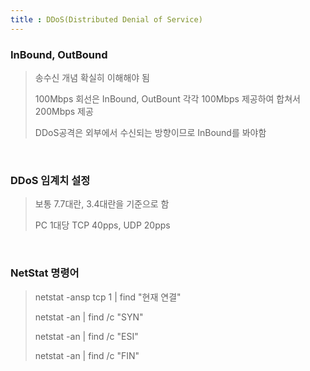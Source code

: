 ```yaml
---
title : DDoS(Distributed Denial of Service)
---
```


### InBound, OutBound

> 송수신 개념 확실히 이해해야 됨
>
> 100Mbps 회선은 InBound, OutBount 각각 100Mbps 제공하여 합쳐서 200Mbps 제공
>
> DDoS공격은 외부에서 수신되는 방향이므로 InBound를 봐야함

<br>

### DDoS 임계치 설정

> 보통 7.7대란, 3.4대란을 기준으로 함
>
> PC 1대당 TCP 40pps, UDP 20pps

<br>

### NetStat 명령어

> netstat -ansp tcp 1 | find "현재 연결"
>
> netstat -an | find /c "SYN"
>
> netstat -an | find /c "ESI"
>
> netstat -an | find /c "FIN"

